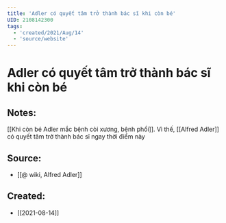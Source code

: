 ```yaml
---
title: 'Adler có quyết tâm trở thành bác sĩ khi còn bé'
UID: 2108142300
tags:
  - 'created/2021/Aug/14'
  - 'source/website'
---
```

# Adler có quyết tâm trở thành bác sĩ khi còn bé

## Notes:
[[Khi còn bé Adler mắc bệnh còi xương, bệnh phổi]]. Vì thế, [[Alfred Adler]] có quyết tâm trở thành bác sĩ ngay thời điểm này

## Source:
- [[@ wiki, Alfred Adler]]
## Created:
- [[2021-08-14]]
